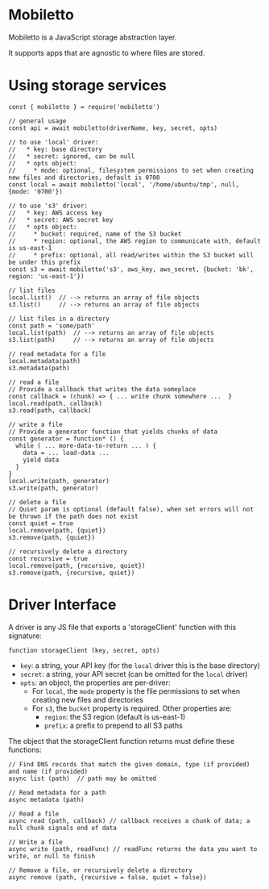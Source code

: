 Mobiletto
=========

Mobiletto is a JavaScript storage abstraction layer.

It supports apps that are agnostic to where files are stored.

# Using storage services
    const { mobiletto } = require('mobiletto')

    // general usage
    const api = await mobiletto(driverName, key, secret, opts)

    // to use 'local' driver:
    //   * key: base directory
    //   * secret: ignored, can be null
    //   * opts object:
    //     * mode: optional, filesystem permissions to set when creating new files and directories, default is 0700
    const local = await mobiletto('local', '/home/ubuntu/tmp', null, {mode: '0700'})

    // to use 's3' driver:
    //   * key: AWS access key
    //   * secret: AWS secret key
    //   * opts object:
    //     * bucket: required, name of the S3 bucket
    //     * region: optional, the AWS region to communicate with, default is us-east-1
    //     * prefix: optional, all read/writes within the S3 bucket will be under this prefix
    const s3 = await mobiletto('s3', aws_key, aws_secret, {bucket: 'bk', region: 'us-east-1'})

    // list files
    local.list()  // --> returns an array of file objects
    s3.list()     // --> returns an array of file objects

    // list files in a directory
    const path = 'some/path'
    local.list(path)  // --> returns an array of file objects
    s3.list(path)     // --> returns an array of file objects
    
    // read metadata for a file
    local.metadata(path)
    s3.metadata(path)
    
    // read a file
    // Provide a callback that writes the data someplace
    const callback = (chunk) => { ... write chunk somewhere ...  } 
    local.read(path, callback)
    s3.read(path, callback)
    
    // write a file
    // Provide a generator function that yields chunks of data 
    const generator = function* () {
      while ( ... more-data-to-return ... ) {
        data = ... load-data ...
        yield data
      }
    } 
    local.write(path, generator)
    s3.write(path, generator)

    // delete a file
    // Quiet param is optional (default false), when set errors will not be thrown if the path does not exist 
    const quiet = true
    local.remove(path, {quiet})
    s3.remove(path, {quiet})

    // recursively delete a directory
    const recursive = true
    local.remove(path, {recursive, quiet})
    s3.remove(path, {recursive, quiet})

# Driver Interface
A driver is any JS file that exports a 'storageClient' function with this signature:

    function storageClient (key, secret, opts)

* `key`: a string, your API key (for the `local` driver this is the base directory)
* `secret`: a string, your API secret (can be omitted for the `local` driver)
* `opts`: an object, the properties are per-driver:
  * For `local`, the `mode` property is the file permissions to set when creating new files and directories
  * For `s3`, the `bucket` property is required. Other properties are:
    * `region`: the S3 region (default is us-east-1)
    * `prefix`: a prefix to prepend to all S3 paths

The object that the storageClient function returns must define these functions:

    // Find DNS records that match the given domain, type (if provided) and name (if provided)
    async list (path)  // path may be omitted
    
    // Read metadata for a path
    async metadata (path)
    
    // Read a file
    async read (path, callback) // callback receives a chunk of data; a null chunk signals end of data

    // Write a file
    async write (path, readFunc) // readFunc returns the data you want to write, or null to finish

    // Remove a file, or recursively delete a directory
    async remove (path, {recursive = false, quiet = false})

